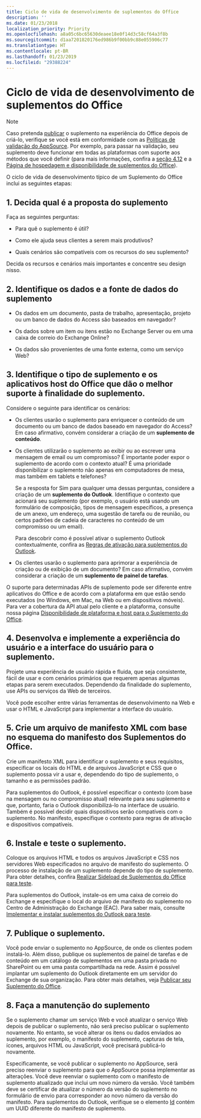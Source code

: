 ```yaml
---
title: Ciclo de vida de desenvolvimento de suplementos do Office
description: ''
ms.date: 01/23/2018
localization_priority: Priority
ms.openlocfilehash: a8a05c6bc65630deaee18e0f14d3c58cf64a3f8b
ms.sourcegitcommit: d1aa7201820176ed986b9f00bb9c88e055906c77
ms.translationtype: HT
ms.contentlocale: pt-BR
ms.lasthandoff: 01/23/2019
ms.locfileid: "29388224"
---
```

# <a name="office-add-ins-development-lifecycle"></a>Ciclo de vida de desenvolvimento de suplementos do Office

> [!NOTE]
> Caso pretenda [publicar](../publish/publish.md) o suplemento na experiência do Office depois de criá-lo, verifique se você está em conformidade com as [Políticas de validação do AppSource](https://docs.microsoft.com/office/dev/store/validation-policies). Por exemplo, para passar na validação, seu suplemento deve funcionar em todas as plataformas com suporte aos métodos que você definir (para mais informações, confira a [seção 4.12](https://docs.microsoft.com/office/dev/store/validation-policies#4-apps-and-add-ins-behave-predictably) e a [Página de hospedagem e disponibilidade de suplementos do Office](../overview/office-add-in-availability.md)). 

O ciclo de vida de desenvolvimento típico de um Suplemento do Office inclui as seguintes etapas:


## <a name="1-decide-on-the-purpose-of-the-add-in"></a>1. Decida qual é a proposta do suplemento
    
Faça as seguintes perguntas:
    
- Para quê o suplemento é útil? 
        
- Como ele ajuda seus clientes a serem mais produtivos?
        
- Quais cenários são compatíveis com os recursos do seu suplemento?
    
Decida os recursos e cenários mais importantes e concentre seu design nisso. 

    
## <a name="2-identify-the-data-and-data-source-for-the-add-in"></a>2. Identifique os dados e a fonte de dados do suplemento
    
- Os dados em um documento, pasta de trabalho, apresentação, projeto ou um banco de dados do Access são baseados em navegador? 
    
- Os dados sobre um item ou itens estão no Exchange Server ou em uma caixa de correio do Exchange Online? 
    
- Os dados são provenientes de uma fonte externa, como um serviço Web?

    
## <a name="3-identify-the-type-of-add-in-and-office-host-applications-that-best-support-the-purpose-of-the-add-in"></a>3. Identifique o tipo de suplemento e os aplicativos host do Office que dão o melhor suporte à finalidade do suplemento.
    
Considere o seguinte para identificar os cenários:
    
- Os clientes usarão o suplemento para enriquecer o conteúdo de um documento ou um banco de dados baseado em navegador do Access? Em caso afirmativo, convém considerar a criação de um **suplemento de conteúdo**. 
    
- Os clientes utilizarão o suplemento ao exibir ou ao escrever uma mensagem de email ou um compromisso? É importante poder expor o suplemento de acordo com o contexto atual? É uma prioridade disponibilizar o suplemento não apenas em computadores de mesa, mas também em tablets e telefones?
    
    Se a resposta for Sim para qualquer uma dessas perguntas, considere a criação de um **suplemento do Outlook**. Identifique o contexto que acionará seu suplemento (por exemplo, o usuário está usando um formulário de composição, tipos de mensagem específicos, a presença de um anexo, um endereço, uma sugestão de tarefa ou de reunião, ou certos padrões de cadeia de caracteres no conteúdo de um compromisso ou um email). 
        
    Para descobrir como é possível ativar o suplemento Outlook contextualmente, confira as [Regras de ativação para suplementos do Outlook](https://docs.microsoft.com/outlook/add-ins/activation-rules). 
    
- Os clientes usarão o suplemento para aprimorar a experiência de criação ou de exibição de um documento? Em caso afirmativo, convém considerar a criação de um **suplemento de painel de tarefas**. 

O suporte para determinadas APIs de suplemento pode ser diferente entre aplicativos do Office e de acordo com a plataforma em que estão sendo executados (no Windows, em Mac, na Web ou em dispositivos móveis). Para ver a cobertura da API atual pelo cliente e a plataforma, consulte nossa página [Disponibilidade de plataforma e host para o Suplemento do Office](../overview/office-add-in-availability.md).  

    
## <a name="4-design-and-implement-the-user-experience-and-user-interface-for-the-add-in"></a>4. Desenvolva e implemente a experiência do usuário e a interface do usuário para o suplemento.
    
Projete uma experiência de usuário rápida e fluida, que seja consistente, fácil de usar e com cenários primários que requerem apenas algumas etapas para serem executados. Dependendo da finalidade do suplemento, use APIs ou serviços da Web de terceiros.
    
Você pode escolher entre várias ferramentas de desenvolvimento na Web e usar o HTML e JavaScript para implementar a interface do usuário.

    
## <a name="5-create-an-xml-manifest-file-based-on-the-office-add-ins-manifest-schema"></a>5. Crie um arquivo de manifesto XML com base no esquema do manifesto dos Suplementos do Office.
    
Crie um manifesto XML para identificar o suplemento e seus requisitos, especificar os locais do HTML e de arquivos JavaScript e CSS que o suplemento possa vir a usar e, dependendo do tipo de suplemento, o tamanho e as permissões padrão.
    
Para suplementos do Outlook, é possível especificar o contexto (com base na mensagem ou no compromisso atual) relevante para seu suplemento e que, portanto, faria o Outlook disponibilizá-lo na interface de usuário. Também é possível decidir quais dispositivos serão compatíveis com o suplemento. No manifesto, especifique o contexto para regras de ativação e dispositivos compatíveis.
    

## <a name="6-install-and-test-the-add-in"></a>6. Instale e teste o suplemento.
    
Coloque os arquivos HTML e todos os arquivos JavaScript e CSS nos servidores Web especificados no arquivo de manifesto do suplemento. O processo de instalação de um suplemento depende do tipo de suplemento. Para obter detalhes, confira [Realizar Sideload de Suplementos do Office para teste](../testing/create-a-network-shared-folder-catalog-for-task-pane-and-content-add-ins.md).
    
Para suplementos do Outlook, instale-os em uma caixa de correio do Exchange e especifique o local do arquivo de manifesto do suplemento no Centro de Administração do Exchange (EAC). Para saber mais, consulte [Implementar e instalar suplementos do Outlook para teste](https://docs.microsoft.com/outlook/add-ins/testing-and-tips).

    
## <a name="7-publish-the-add-in"></a>7. Publique o suplemento.
    
Você pode enviar o suplemento no AppSource, de onde os clientes podem instalá-lo. Além disso, publique os suplementos de painel de tarefas e de conteúdo em um catálogo de suplementos em uma pasta privada no SharePoint ou em uma pasta compartilhada na rede. Assim é possível implantar um suplemento do Outlook diretamente em um servidor do Exchange de sua organização. Para obter mais detalhes, veja [Publicar seu Suplemento do Office](../publish/publish.md).
    
    
## <a name="8-maintain-the-add-in"></a>8. Faça a manutenção do suplemento
    
Se o suplemento chamar um serviço Web e você atualizar o serviço Web depois de publicar o suplemento, não será preciso publicar o suplemento novamente. No entanto, se você alterar os itens ou dados enviados ao suplemento, por exemplo, o manifesto do suplemento, capturas de tela, ícones, arquivos HTML ou JavaScript, você precisará publicá-lo novamente. 
    
Especificamente, se você publicar o suplemento no AppSource, será preciso reenviar o suplemento para que o AppSource possa implementar as alterações. Você deve reenviar o suplemento com o manifesto de suplemento atualizado que inclui um novo número da versão. Você também deve se certificar de atualizar o número da versão do suplemento no formulário de envio para corresponder ao novo número da versão do manifesto. Para suplementos do Outlook, verifique se o elemento [Id](https://docs.microsoft.com/office/dev/add-ins/reference/manifest/id) contém um UUID diferente do manifesto de suplemento.
    
